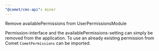```yaml
---
"@comet/cms-api": minor
---
```


Remove availablePermissions from UserPermissionsModule

Permission-interface and the availablePermissions-setting can simply be removed from the application. To use
an already existing permission from Comet `CometPermissions` can be imported.
